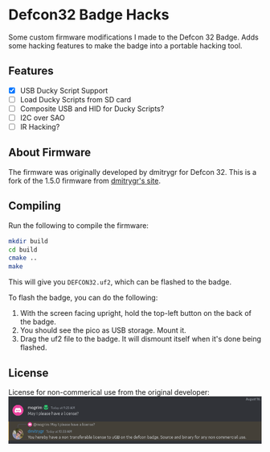 # Defcon32 Badge Hacks
Some custom firmware modifications I made to the Defcon 32 Badge. Adds some hacking features to make the badge into a portable hacking tool.

## Features
- [x] USB Ducky Script Support
- [ ] Load Ducky Scripts from SD card
- [ ] Composite USB and HID for Ducky Scripts?
- [ ] I2C over SAO
- [ ] IR Hacking?

## About Firmware
The firmware was originally developed by dmitrygr for Defcon 32. This is a fork of the 1.5.0 firmware from [dmitrygr's site](http://dmitry.gr/).

## Compiling
Run the following to compile the firmware:

```bash
mkdir build
cd build
cmake ..
make
```

This will give you `DEFCON32.uf2`, which can be flashed to the badge.

To flash the badge, you can do the following:
1. With the screen facing upright, hold the top-left button on the back of the badge.
2. You should see the pico as USB storage. Mount it.
3. Drag the uf2 file to the badge. It will dismount itself when it's done being flashed.

## License 
License for non-commerical use from the original developer:
![License](license.png)